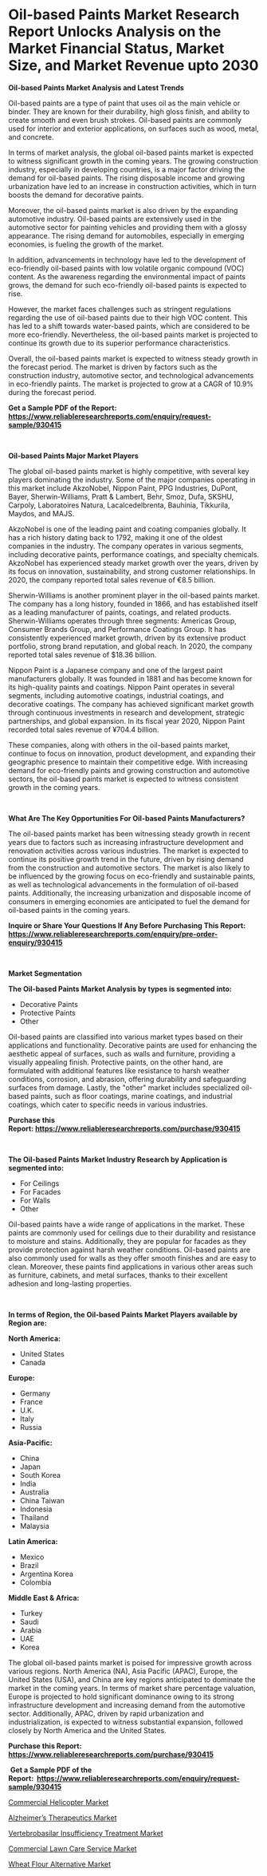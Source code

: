 <p><h1>Oil-based Paints Market Research Report Unlocks Analysis on the Market Financial Status, Market Size, and Market Revenue upto 2030</h1></p><p><strong>Oil-based Paints Market Analysis and Latest Trends</strong></p>
<p><p>Oil-based paints are a type of paint that uses oil as the main vehicle or binder. They are known for their durability, high gloss finish, and ability to create smooth and even brush strokes. Oil-based paints are commonly used for interior and exterior applications, on surfaces such as wood, metal, and concrete.</p><p>In terms of market analysis, the global oil-based paints market is expected to witness significant growth in the coming years. The growing construction industry, especially in developing countries, is a major factor driving the demand for oil-based paints. The rising disposable income and growing urbanization have led to an increase in construction activities, which in turn boosts the demand for decorative paints.</p><p>Moreover, the oil-based paints market is also driven by the expanding automotive industry. Oil-based paints are extensively used in the automotive sector for painting vehicles and providing them with a glossy appearance. The rising demand for automobiles, especially in emerging economies, is fueling the growth of the market.</p><p>In addition, advancements in technology have led to the development of eco-friendly oil-based paints with low volatile organic compound (VOC) content. As the awareness regarding the environmental impact of paints grows, the demand for such eco-friendly oil-based paints is expected to rise.</p><p>However, the market faces challenges such as stringent regulations regarding the use of oil-based paints due to their high VOC content. This has led to a shift towards water-based paints, which are considered to be more eco-friendly. Nevertheless, the oil-based paints market is projected to continue its growth due to its superior performance characteristics.</p><p>Overall, the oil-based paints market is expected to witness steady growth in the forecast period. The market is driven by factors such as the construction industry, automotive sector, and technological advancements in eco-friendly paints. The market is projected to grow at a CAGR of 10.9% during the forecast period.</p></p>
<p><strong>Get a Sample PDF of the Report:&nbsp; <a href="https://www.reliableresearchreports.com/enquiry/request-sample/930415">https://www.reliableresearchreports.com/enquiry/request-sample/930415</a></strong></p>
<p>&nbsp;</p>
<p><strong>Oil-based Paints Major Market Players</strong></p>
<p><p>The global oil-based paints market is highly competitive, with several key players dominating the industry. Some of the major companies operating in this market include AkzoNobel, Nippon Paint, PPG Industries, DuPont, Bayer, Sherwin-Williams, Pratt & Lambert, Behr, Smoz, Dufa, SKSHU, Carpoly, Laboratoires Natura, Lacalcedelbrenta, Bauhinia, Tikkurila, Maydos, and MAJS.</p><p>AkzoNobel is one of the leading paint and coating companies globally. It has a rich history dating back to 1792, making it one of the oldest companies in the industry. The company operates in various segments, including decorative paints, performance coatings, and specialty chemicals. AkzoNobel has experienced steady market growth over the years, driven by its focus on innovation, sustainability, and strong customer relationships. In 2020, the company reported total sales revenue of €8.5 billion.</p><p>Sherwin-Williams is another prominent player in the oil-based paints market. The company has a long history, founded in 1866, and has established itself as a leading manufacturer of paints, coatings, and related products. Sherwin-Williams operates through three segments: Americas Group, Consumer Brands Group, and Performance Coatings Group. It has consistently experienced market growth, driven by its extensive product portfolio, strong brand reputation, and global reach. In 2020, the company reported total sales revenue of $18.36 billion.</p><p>Nippon Paint is a Japanese company and one of the largest paint manufacturers globally. It was founded in 1881 and has become known for its high-quality paints and coatings. Nippon Paint operates in several segments, including automotive coatings, industrial coatings, and decorative coatings. The company has achieved significant market growth through continuous investments in research and development, strategic partnerships, and global expansion. In its fiscal year 2020, Nippon Paint recorded total sales revenue of ¥704.4 billion.</p><p>These companies, along with others in the oil-based paints market, continue to focus on innovation, product development, and expanding their geographic presence to maintain their competitive edge. With increasing demand for eco-friendly paints and growing construction and automotive sectors, the oil-based paints market is expected to witness consistent growth in the coming years.</p></p>
<p>&nbsp;</p>
<p><strong>What Are The Key Opportunities For Oil-based Paints Manufacturers?</strong></p>
<p><p>The oil-based paints market has been witnessing steady growth in recent years due to factors such as increasing infrastructure development and renovation activities across various industries. The market is expected to continue its positive growth trend in the future, driven by rising demand from the construction and automotive sectors. The market is also likely to be influenced by the growing focus on eco-friendly and sustainable paints, as well as technological advancements in the formulation of oil-based paints. Additionally, the increasing urbanization and disposable income of consumers in emerging economies are anticipated to fuel the demand for oil-based paints in the coming years.</p></p>
<p><strong>Inquire or Share Your Questions If Any Before Purchasing This Report: <a href="https://www.reliableresearchreports.com/enquiry/pre-order-enquiry/930415">https://www.reliableresearchreports.com/enquiry/pre-order-enquiry/930415</a></strong></p>
<p>&nbsp;</p>
<p><strong>Market Segmentation</strong></p>
<p><strong>The Oil-based Paints Market Analysis by types is segmented into:</strong></p>
<p><ul><li>Decorative Paints</li><li>Protective Paints</li><li>Other</li></ul></p>
<p><p>Oil-based paints are classified into various market types based on their applications and functionality. Decorative paints are used for enhancing the aesthetic appeal of surfaces, such as walls and furniture, providing a visually appealing finish. Protective paints, on the other hand, are formulated with additional features like resistance to harsh weather conditions, corrosion, and abrasion, offering durability and safeguarding surfaces from damage. Lastly, the "other" market includes specialized oil-based paints, such as floor coatings, marine coatings, and industrial coatings, which cater to specific needs in various industries.</p></p>
<p><strong>Purchase this Report:&nbsp;<a href="https://www.reliableresearchreports.com/purchase/930415">https://www.reliableresearchreports.com/purchase/930415</a></strong></p>
<p>&nbsp;</p>
<p><strong>The Oil-based Paints Market Industry Research by Application is segmented into:</strong></p>
<p><ul><li>For Ceilings</li><li>For Facades</li><li>For Walls</li><li>Other</li></ul></p>
<p><p>Oil-based paints have a wide range of applications in the market. These paints are commonly used for ceilings due to their durability and resistance to moisture and stains. Additionally, they are popular for facades as they provide protection against harsh weather conditions. Oil-based paints are also commonly used for walls as they offer smooth finishes and are easy to clean. Moreover, these paints find applications in various other areas such as furniture, cabinets, and metal surfaces, thanks to their excellent adhesion and long-lasting properties.</p></p>
<p>&nbsp;</p>
<p><strong>In terms of Region, the Oil-based Paints Market Players available by Region are:</strong></p>
<p>
    <p> <strong> North America: </strong>
        <ul>
            <li>United States</li>
            <li>Canada</li>
        </ul>
        </p> 
    <p> <strong> Europe: </strong>
        <ul>
            <li>Germany</li>
            <li>France</li>
            <li>U.K.</li>
            <li>Italy</li>
            <li>Russia</li>
        </ul>
        </p> 
    <p> <strong> Asia-Pacific: </strong>
        <ul>
            <li>China</li>
            <li>Japan</li>
            <li>South Korea</li>
            <li>India</li>
            <li>Australia</li>
            <li>China Taiwan</li>
            <li>Indonesia</li>
            <li>Thailand</li>
            <li>Malaysia</li>
        </ul>
        </p> 
    <p> <strong> Latin America: </strong>
        <ul>
            <li>Mexico</li>
            <li>Brazil</li>
            <li>Argentina Korea</li>
            <li>Colombia</li>
        </ul>
        </p> 
    <p> <strong> Middle East & Africa: </strong>
        <ul>
            <li>Turkey</li>
            <li>Saudi</li>
            <li>Arabia</li>
            <li>UAE</li>
            <li>Korea</li>
        </ul>
    </p>
    </p>
<p><p>The global oil-based paints market is poised for impressive growth across various regions. North America (NA), Asia Pacific (APAC), Europe, the United States (USA), and China are key regions anticipated to dominate the market in the coming years. In terms of market share percentage valuation, Europe is projected to hold significant dominance owing to its strong infrastructure development and increasing demand from the automotive sector. Additionally, APAC, driven by rapid urbanization and industrialization, is expected to witness substantial expansion, followed closely by North America and the United States.</p></p>
<p><strong>Purchase this Report: <a href="https://www.reliableresearchreports.com/purchase/930415">https://www.reliableresearchreports.com/purchase/930415</a></strong></p>
<p>&nbsp;<strong>Get a Sample PDF of the Report:&nbsp;&nbsp;<a href="https://www.reliableresearchreports.com/enquiry/request-sample/930415">https://www.reliableresearchreports.com/enquiry/request-sample/930415</a></strong></p>
<p><strong></strong></p>
<p><p><a href="https://www.linkedin.com/pulse/commercial-helicopter-market-share-amp-new-trends-jkqre/">Commercial Helicopter Market</a></p><p><a href="https://issuu.com/reportprime-2/docs/alzheimers-therapeutics-market-size-2030.pptx?fr=xKAE9_zU1NQ">Alzheimer’s Therapeutics Market</a></p><p><a href="https://medium.com/@dellkoepp/vertebrobasilar-insufficiency-treatment-market-size-growth-forecast-2023-2030-17b179c42ada">Vertebrobasilar Insufficiency Treatment Market</a></p><p><a href="https://medium.com/@randyhuel1989/commercial-lawn-care-service-market-size-growth-forecast-2023-2030-db5009012f0c">Commercial Lawn Care Service Market</a></p><p><a href="https://www.reportprime.com/wheat-flour-alternative-r6091">Wheat Flour Alternative Market</a></p></p>